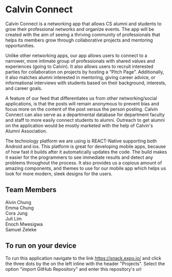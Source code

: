 # Calvin Connect
Calvin Connect is a networking app that allows CS alumni and students to grow their professional networks and organize events. The app will be created with the aim of seeing a thriving community of professionals that helps its members grow through collaborative projects and mentoring opportunities.

Unlike other networking apps, our app allows users to connect to a narrower, more intimate group of professionals with shared values and experiences (going to Calvin). It also allows users to recruit interested parties for collaboration on projects by hosting a “Pitch Page”. Additionally, it also matches alumni interested in mentoring, giving career advice, or informational interviews with students based on their background, interests, and career goals.

A feature of our feed that differentiates us from other networking/social applications, is that the posts will remain anonymous to prevent bias and focus more on the content of the post versus the person posting. Calvin Connect can also serve as a departmental database for department faculty and staff to more easily connect students to alumni. Outreach to get alumni on the application would be mostly marketed with the help of Calvin's Alumni Association.

The technology platform we are using is REACT-Native supporting both Android and ios. This platform is great for developing mobile apps, because of how fast it builds after it automatically updates the code. The build makes it easier for the programmers to see immediate results and detect any problems throughout the process. It also provides us a copious amount of amazing components, and themes to use for our mobile app which helps us look for more modern, sleek designs for the users.

## Team Members
Alvin Chung<br/>
Emma Chung<br/>
Cora Jung<br/>
Juli Lim<br/>
Enoch Mwesigwa<br/>
Samuel Zeleke<br/>


## To run on your device 

To run this application navigate to the link https://snack.expo.io/ and click the three dots by the on the left inline with the header "Projects". Select the option "import GitHub Repository" and enter this repository's url


